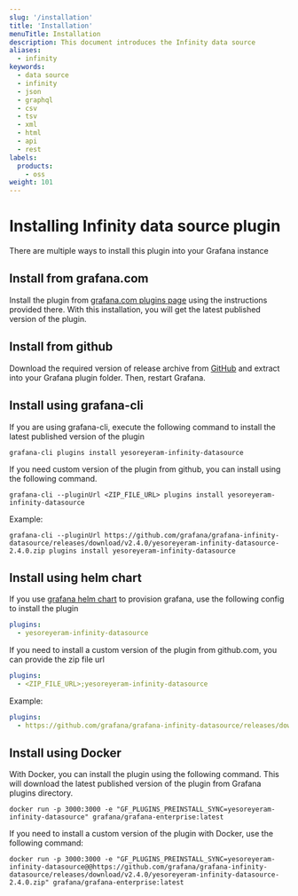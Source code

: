 ```yaml
---
slug: '/installation'
title: 'Installation'
menuTitle: Installation
description: This document introduces the Infinity data source
aliases:
  - infinity
keywords:
  - data source
  - infinity
  - json
  - graphql
  - csv
  - tsv
  - xml
  - html
  - api
  - rest
labels:
  products:
    - oss
weight: 101
---
```


# Installing Infinity data source plugin

There are multiple ways to install this plugin into your Grafana instance

## Install from grafana.com

Install the plugin from [grafana.com plugins page](https://grafana.com/grafana/plugins/yesoreyeram-infinity-datasource/?tab=installation) using the instructions provided there. With this installation, you will get the latest published version of the plugin.

## Install from github

Download the required version of release archive from [GitHub](https://github.com/grafana/grafana-infinity-datasource/releases) and extract into your Grafana plugin folder. Then, restart Grafana.

## Install using grafana-cli

If you are using grafana-cli, execute the following command to install the latest published version of the plugin

```shell
grafana-cli plugins install yesoreyeram-infinity-datasource
```

If you need custom version of the plugin from github, you can install using the following command.

```shell
grafana-cli --pluginUrl <ZIP_FILE_URL> plugins install yesoreyeram-infinity-datasource
```

Example:

```shell
grafana-cli --pluginUrl https://github.com/grafana/grafana-infinity-datasource/releases/download/v2.4.0/yesoreyeram-infinity-datasource-2.4.0.zip plugins install yesoreyeram-infinity-datasource
```

## Install using helm chart

If you use [grafana helm chart](https://github.com/grafana/helm-charts/blob/grafana-6.32.12/charts/grafana/values.yaml#L482) to provision grafana, use the following config to install the plugin

```yml
plugins:
  - yesoreyeram-infinity-datasource
```

If you need to install a custom version of the plugin from github.com, you can provide the zip file url

```yml
plugins:
  - <ZIP_FILE_URL>;yesoreyeram-infinity-datasource
```

Example:

```yml
plugins:
  - https://github.com/grafana/grafana-infinity-datasource/releases/download/v2.4.0/yesoreyeram-infinity-datasource-2.4.0.zip;yesoreyeram-infinity-datasource
```

## Install using Docker

With Docker, you can install the plugin using the following command. This will download the latest published version of the plugin from Grafana plugins directory.

```shell
docker run -p 3000:3000 -e "GF_PLUGINS_PREINSTALL_SYNC=yesoreyeram-infinity-datasource" grafana/grafana-enterprise:latest
```

If you need to install a custom version of the plugin with Docker, use the following command:

```shell
docker run -p 3000:3000 -e "GF_PLUGINS_PREINSTALL_SYNC=yesoreyeram-infinity-datasource@@https://github.com/grafana/grafana-infinity-datasource/releases/download/v2.4.0/yesoreyeram-infinity-datasource-2.4.0.zip" grafana/grafana-enterprise:latest
```
